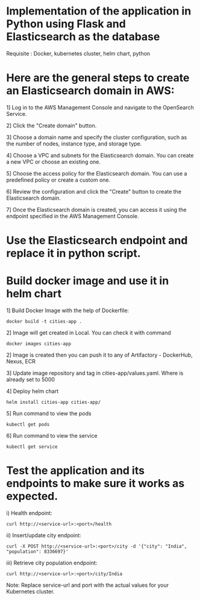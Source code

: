 # Implementation of the application in Python using Flask and Elasticsearch as the database
Requisite : Docker, kubernetes cluster, helm chart, python

# Here are the general steps to create an Elasticsearch domain in AWS:
1] Log in to the AWS Management Console and navigate to the OpenSearch Service.

2] Click the "Create domain" button.

3] Choose a domain name and specify the cluster configuration, such as the number of nodes, instance type, and storage type.

4] Choose a VPC and subnets for the Elasticsearch domain. You can create a new VPC or choose an existing one.

5] Choose the access policy for the Elasticsearch domain. You can use a predefined policy or create a custom one.

6] Review the configuration and click the "Create" button to create the Elasticsearch domain.

7] Once the Elasticsearch domain is created, you can access it using the endpoint specified in the AWS Management Console.

# Use the Elasticsearch endpoint and replace it in python script.

# Build docker image and use it in helm chart 
1] Build Docker Image with the help of Dockerfile:
```
docker build -t cities-app .
```
2] Image will get created in Local. You can check it with command
```
docker images cities-app
```
2] Image is created then you can push it to any of Artifactory - DockerHub, Nexus, ECR

3] Update image repository and tag in cities-app/values.yaml. Where is already set to 5000

4] Deploy helm chart
```
helm install cities-app cities-app/
```
5] Run command to view the pods
```
kubectl get pods
```
6] Run command to view the service
```
kubectl get service
```

# Test the application and its endpoints to make sure it works as expected.
i) Health endpoint:
```
curl http://<service-url>:<port>/health
```
ii) Insert/update city endpoint:
```
curl -X POST http://<service-url>:<port>/city -d '{"city": "India", "population": 8336697}'
```
iii) Retrieve city population endpoint:
```
curl http://<service-url>:<port>/city/India
```

Note: Replace service-url and port with the actual values for your Kubernetes cluster.